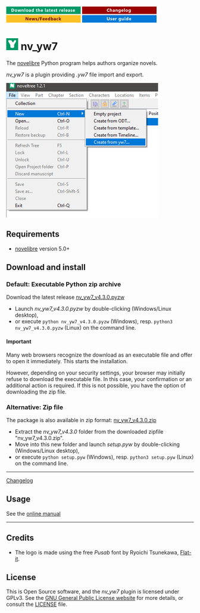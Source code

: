 [![Download the latest release](docs/img/download-button.png)](https://github.com/peter88213/nv_yw7/raw/main/dist/nv_yw7_v4.3.0.pyzw)
[![Changelog](docs/img/changelog-button.png)](docs/changelog.md)
[![News/Feedback](docs/img/news-button.png)](https://github.com/peter88213/novelibre/discussions)
[![Online help](docs/img/help-button.png)](docs/nv_yw7/)


# ![Y](icons/yLogo32.png) nv_yw7

The [novelibre](https://github.com/peter88213/novelibre/) Python program helps authors organize novels.  

*nv_yw7* is a plugin providing *.yw7* file import and export. 

![Screenshot](docs/Screenshots/screen01.png)

## Requirements

- [novelibre](https://github.com/peter88213/novelibre/) version 5.0+

## Download and install

### Default: Executable Python zip archive

Download the latest release [nv_yw7_v4.3.0.pyzw](https://github.com/peter88213/nv_yw7/raw/main/dist/nv_yw7_v4.3.0.pyzw)

- Launch *nv_yw7_v4.3.0.pyzw* by double-clicking (Windows/Linux desktop),
- or execute `python nv_yw7_v4.3.0.pyzw` (Windows), resp. `python3 nv_yw7_v4.3.0.pyzw` (Linux) on the command line.

#### Important

Many web browsers recognize the download as an executable file and offer to open it immediately. 
This starts the installation.

However, depending on your security settings, your browser may 
initially  refuse  to download the executable file. 
In this case, your confirmation or an additional action is required. 
If this is not possible, you have the option of downloading 
the zip file. 


### Alternative: Zip file

The package is also available in zip format: [nv_yw7_v4.3.0.zip](https://github.com/peter88213/nv_yw7/raw/main/dist/nv_yw7_v4.3.0.zip)

- Extract the *nv_yw7_v4.3.0* folder from the downloaded zipfile "nv_yw7_v4.3.0.zip".
- Move into this new folder and launch *setup.pyw* by double-clicking (Windows/Linux desktop), 
- or execute `python setup.pyw` (Windows), resp. `python3 setup.pyw` (Linux) on the command line.

---

[Changelog](docs/changelog.md)

## Usage

See the [online manual](docs/nv_yw7/)

---

## Credits

- The logo is made using the free *Pusab* font by Ryoichi Tsunekawa, [Flat-it](http://flat-it.com/).

## License

This is Open Source software, and the *nv_yw7* plugin is licensed under GPLv3. See the
[GNU General Public License website](https://www.gnu.org/licenses/gpl-3.0.en.html) for more
details, or consult the [LICENSE](https://github.com/peter88213/nv_yw7/blob/main/LICENSE) file.
